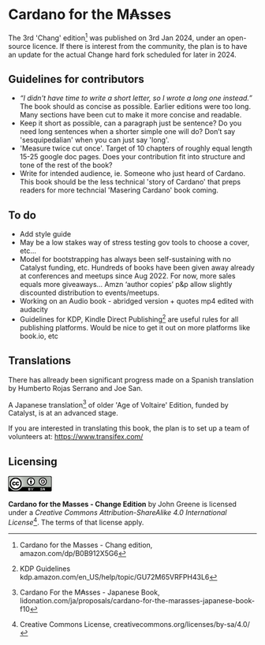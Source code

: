 # Cardano for the M₳sses

The 3rd 'Chang' edition[^1] was published on 3rd Jan 2024, under an open-source licence. If there is interest from  the community, the plan is to have an update for the actual Change hard fork scheduled for later in 2024.  

## Guidelines for contributors  
- _“I didn't have time to write a short letter, so I wrote a long one instead.”_  
The book should as concise as possible. Earlier editions were too long. Many sections have been cut to make it more concise and readable.
- Keep it short as possible, can a paragraph just be sentence? Do you need long sentences when a shorter simple one will do? Don’t say 'sesquipedalian' when you can just say 'long'.
- 'Measure twice cut once'. Target of 10 chapters of roughly equal length 15-25 google doc pages. Does your contribution fit into structure and tone of the rest of the book? 
- Write for intended audience, ie. Someone who just heard of Cardano. This book should be the less technical 'story of Cardano' that preps readers for more techncial 'Masering Cardano' book coming.

## To do
- Add style guide 
- May be a low stakes way of stress testing gov tools to choose a cover, etc…
- Model for bootstrapping has always been self-sustaining with no Catalyst funding, etc. Hundreds of books have been given away already at conferences and meetups since Aug 2022. For now, more sales equals more giveaways... Amzn ‘author copies’ p&p allow slightly discounted distribution to events/meetups.
- Working on an Audio book - abridged version + quotes mp4 edited with audacity
- Guidelines for KDP, Kindle Direct Publishing[^2] are useful rules for all publishing platforms. Would be nice to get it out on more platforms like book.io, etc

## Translations 

There has allready been significant progress made on a Spanish translation by Humberto Rojas Serrano and Joe San.

A Japanese translation[^4] of older 'Age of Voltaire' Edition, funded by Catalyst, is at an advanced stage.

If you are interested in translating this book, the plan is to set up a team of volunteers at: https://www.transifex.com/

## Licensing

![alt text](https://github.com/johnnygreeney/CardanoForTheMasses/blob/main/images/CC.png "Creative Commons")

**Cardano for the Masses - Change Edition** by John Greene is licensed under a _Creative Commons Attribution-ShareAlike 4.0 International License_[^3]. The terms of that license apply.	


[^1]: Cardano for the Masses - Chang edition, amazon.com/dp/B0B912X5G6
[^2]: KDP Guidelines kdp.amazon.com/en_US/help/topic/GU72M65VRFPH43L6
[^3]: Creative Commons License, creativecommons.org/licenses/by-sa/4.0/
[^4]: Cardano For the M₳sses - Japanese Book, lidonation.com/ja/proposals/cardano-for-the-marasses-japanese-book-f10



